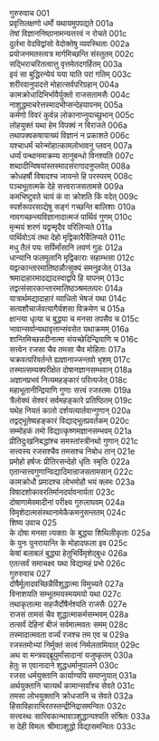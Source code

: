 गुरुरुवाच	001  
प्रवृत्तिलक्षणो धर्मो यथायमुपपद्यते	001a  
तेषां विज्ञाननिष्ठानामन्यत्तत्त्वं न रोचते	001c  
दुर्लभा वेदविद्वांसो वेदोक्तेषु व्यवस्थिताः	002a  
प्रयोजनमतस्त्वत्र मार्गमिच्छन्ति संस्तुतम्	002c  
सद्भिराचरितत्वात्तु वृत्तमेतदगर्हितम्	003a  
इयं सा बुद्धिरन्येयं यया याति परां गतिम्	003c  
शरीरवानुपादत्ते मोहात्सर्वपरिग्रहान्	004a  
कामक्रोधादिभिर्भावैर्युक्तो राजसतामसैः	004c  
नाशुद्धमाचरेत्तस्मादभीप्सन्देहयापनम्	005a  
कर्मणो विवरं कुर्वन्न लोकानाप्नुयाच्छुभान्	005c  
लोहयुक्तं यथा हेम विपक्वं न विराजते	006a  
तथापक्वकषायाख्यं विज्ञानं न प्रकाशते	006c  
यश्चाधर्मं चरेन्मोहात्कामलोभावनु प्लवन्	007a  
धर्म्यं पन्थानमाक्रम्य सानुबन्धो विनश्यति	007c  
शब्दादीन्विषयांस्तस्मादसंरागादनुप्लवेत्	008a  
क्रोधहर्षौ विषादश्च जायन्ते हि परस्परम्	008c  
पञ्चभूतात्मके देहे सत्त्वराजसतामसे	009a  
कमभिष्टुवते चायं कं वा क्रोशति किं वदेत्	009c  
स्पर्शरूपरसाद्येषु सङ्गं गच्छन्ति बालिशाः	010a  
नावगच्छन्त्यविज्ञानादात्मजं पार्थिवं गुणम्	010c  
मृन्मयं शरणं यद्वन्मृदैव परिलिप्यते	011a  
पार्थिवोऽयं तथा देहो मृद्विकारैर्विलिप्यते	011c  
मधु तैलं पयः सर्पिर्मांसानि लवणं गुडः	012a  
धान्यानि फलमूलानि मृद्विकाराः सहाम्भसा	012c  
यद्वत्कान्तारमातिष्ठन्नौत्सुक्यं समनुव्रजेत्	013a  
श्रमादाहारमादद्यादस्वाद्वपि हि यापनम्	013c  
तद्वत्संसारकान्तारमातिष्ठञ्श्रमतत्परः	014a  
यात्रार्थमद्यादाहारं व्याधितो भेषजं यथा	014c  
सत्यशौचार्जवत्यागैर्यशसा विक्रमेण च	015a  
क्षान्त्या धृत्या च बुद्ध्या च मनसा तपसैव च	015c  
भावान्सर्वान्यथावृत्तान्संवसेत यथाक्रमम्	016a  
शान्तिमिच्छन्नदीनात्मा संयच्छेदिन्द्रियाणि च	016c  
सत्त्वेन रजसा चैव तमसा चैव मोहिताः	017a  
चक्रवत्परिवर्तन्ते ह्यज्ञानाज्जन्तवो भृशम्	017c  
तस्मात्सम्यक्परीक्षेत दोषानज्ञानसम्भवान्	018a  
अज्ञानप्रभवं नित्यमहङ्कारं परित्यजेत्	018c  
महाभूतानीन्द्रियाणि गुणाः सत्त्वं रजस्तमः	019a  
त्रैलोक्यं सेश्वरं सर्वमहङ्कारे प्रतिष्ठितम्	019c  
यथेह नियतं कालो दर्शयत्यार्तवान्गुणान्	020a  
तद्वद्भूतेष्वहङ्कारं विद्याद्भूतप्रवर्तकम्	020c  
सम्मोहकं तमो विद्यात्कृष्णमज्ञानसम्भवम्	021a  
प्रीतिदुःखनिबद्धांश्च समस्तांस्त्रीनथो गुणान्	021c  
सत्त्वस्य रजसश्चैव तमसश्च निबोध तान्	021e  
प्रमोहो हर्षजः प्रीतिरसन्देहो धृतिः स्मृतिः	022a  
एतान्सत्त्वगुणान्विद्यादिमान्राजसतामसान्	022c  
कामक्रोधौ प्रमादश्च लोभमोहौ भयं क्लमः	023a  
विषादशोकावरतिर्मानदर्पावनार्यता	023c  
दोषाणामेवमादीनां परीक्ष्य गुरुलाघवम्	024a  
विमृशेदात्मसंस्थानामेकैकमनुसन्ततम्	024c  
शिष्य उवाच	025    
के दोषा मनसा त्यक्ताः के बुद्ध्या शिथिलीकृताः	025a  
के पुनः पुनरायान्ति के मोहादफला इव	025c  
केषां बलाबलं बुद्ध्या हेतुभिर्विमृशेद्बुधः	026a  
एतत्सर्वं समाचक्ष्व यथा विद्यामहं प्रभो	026c  
गुरुरुवाच	027    
दोषैर्मूलादवच्छिन्नैर्विशुद्धात्मा विमुच्यते	027a  
विनाशयति सम्भूतमयस्मयमयो यथा	027c  
तथाकृतात्मा सहजैर्दोषैर्नश्यति राजसैः	027e  
राजसं तामसं चैव शुद्धात्माकर्मसम्भवम्	028a  
तत्सर्वं देहिनां बीजं सर्वमात्मवतः समम्	028c  
तस्मादात्मवता वर्ज्यं रजश्च तम एव च	029a  
रजस्तमोभ्यां निर्मुक्तं सत्त्वं निर्मलतामियात्	029c  
अथ वा मन्त्रवद्ब्रूयुर्मांसादानां यजुष्कृतम्	030a  
हेतुः स एवानादाने शुद्धधर्मानुपालने	030c  
रजसा धर्मयुक्तानि कार्याण्यपि समाप्नुयात्	031a  
अर्थयुक्तानि चात्यर्थं कामान्सर्वांश्च सेवते	031c  
तमसा लोभयुक्तानि क्रोधजानि च सेवते	032a  
हिंसाविहाराभिरतस्तन्द्रीनिद्रासमन्वितः	032c  
सत्त्वस्थः सात्त्विकान्भावाञ्शुद्धान्पश्यति संश्रितः	033a  
स देही विमलः श्रीमाञ्शुद्धो विद्यासमन्वितः	033c  

